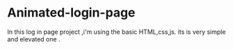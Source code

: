# Animated-login-page
In this log in page project ,i'm using the basic HTML,css,js. its is very simple and elevated one .
